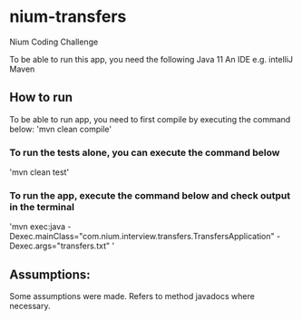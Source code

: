 # nium-transfers
Nium Coding Challenge

To be able to run this app, you need the following 
Java 11
An IDE e.g. intelliJ
Maven

## How to run
To be able to run app, you need to first compile by executing the command below:
'mvn clean compile'

### To run the tests alone, you can execute the command below
'mvn clean test'

### To run the app, execute the command below and check output in the terminal
'mvn exec:java -Dexec.mainClass="com.nium.interview.transfers.TransfersApplication" -Dexec.args="transfers.txt" '

## Assumptions:
Some assumptions were made. Refers to method javadocs where necessary.


